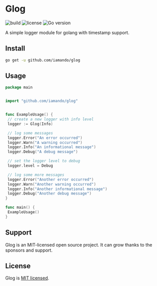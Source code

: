 # Glog

![build](https://github.com/iamando/glog/workflows/build/badge.svg)
![license](https://img.shields.io/github/license/iamando/glog?color=success)
![Go version](https://img.shields.io/github/go-mod/go-version/iamando/glog)

A simple logger module for golang with timestamp support.

## Install

```bash
go get -u github.com/iamando/glog
```

## Usage

```go
package main


import "github.com/iamando/glog"


func ExampleUsage() {
 // create a new logger with info level
 logger := Glog(Info)

 // log some messages
 logger.Error("An error occurred")
 logger.Warn("A warning occurred")
 logger.Info("An informational message")
 logger.Debug("A debug message")

 // set the logger level to debug
 logger.level = Debug

 // log some more messages
 logger.Error("Another error occurred")
 logger.Warn("Another warning occurred")
 logger.Info("Another informational message")
 logger.Debug("Another debug message")
}

func main() {
 ExampleUsage()
}
```

## Support

Glog is an MIT-licensed open source project. It can grow thanks to the sponsors and support.

## License

Glog is [MIT licensed](LICENSE).
